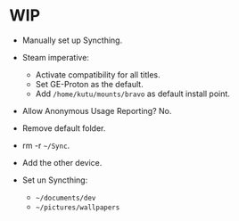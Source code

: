 # WIP

- Manually set up Syncthing.

- Steam imperative:
    - Activate compatibility for all titles.
    - Set GE-Proton as the default.
    - Add `/home/kutu/mounts/bravo` as default install point.

- Allow Anonymous Usage Reporting? No.
- Remove default folder.
- rm -r `~/Sync`.
- Add the other device.
- Set un Syncthing:
    - `~/documents/dev`
    - `~/pictures/wallpapers`
